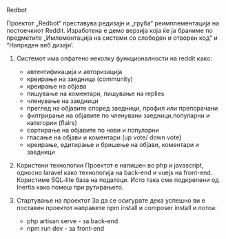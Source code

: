 Redbot

Проектот „Redbot“ преставува редизајн и „груба“ реимплементација на постоечкиот Reddit. Изработена е демо верзија која ќе ја браниме по предметите „Имлементација на системи со слободен и отворен код“ и “Напреден веб дизајн’.
1. Системот има опфатено неколку функционалности на reddit како:
    - автентификација и авторизација
    - креирање на заедница (community)
    - креирање на обjaва
    - пишување на коментари, пишување на replies
    - членување на заедници
    - преглед на објавите според заедници, профил или препорачани
    - филтрирање на објавите по членувани заедници,популарни и категории (flairs)
    - сортирање на објавите по нови и популарни
    - гласање на објави и коментари (up vote/ down vote)
    - креирање, едитирање и бришење на објави, коментари и заедници
         
2. Користени технологии
Проектот е напишен во php и javascript, односно laravel како технологија на back-end и vuejs на front-end. Користиме SQL-lite база на податоци. Исто така сме подкрепени од Inertia како помош при рутирањето.
3. Стартување на проектот
За да се осигурате дека успешно ви е поставен проектот направете npm install и composer install и потоа:
   - php artisan serve - за back-end
   - npm run dev - за front-end
